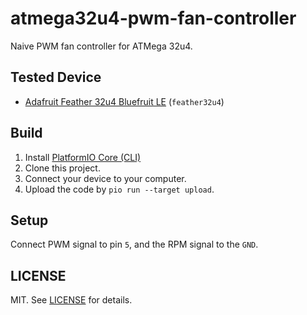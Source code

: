 # atmega32u4-pwm-fan-controller

Naive PWM fan controller for ATMega 32u4.

## Tested Device

- [Adafruit Feather 32u4 Bluefruit LE](https://learn.adafruit.com/adafruit-feather-32u4-bluefruit-le) (`feather32u4`)

## Build

1. Install [PlatformIO Core (CLI)](https://docs.platformio.org/en/latest/core/)
2. Clone this project.
3. Connect your device to your computer.
3. Upload the code by `pio run --target upload`.

## Setup

Connect PWM signal to pin `5`, and the RPM signal to the `GND`.

## LICENSE

MIT. See [LICENSE](LICENSE) for details.

